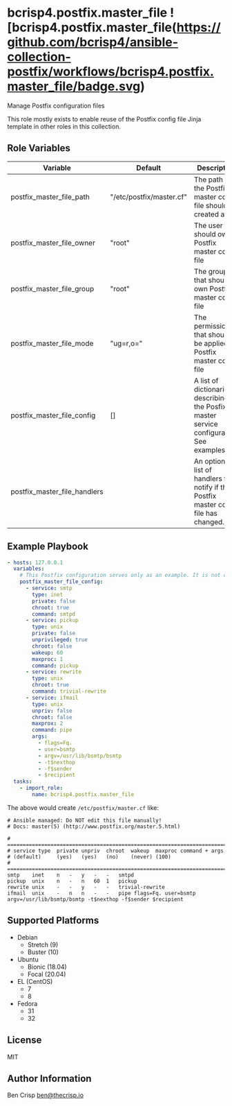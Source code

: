 # bcrisp4.postfix.master_file ![bcrisp4.postfix.master_file(https://github.com/bcrisp4/ansible-collection-postfix/workflows/bcrisp4.postfix.master_file/badge.svg)

Manage Postfix configuration files

This role mostly exists to enable reuse of the Postfix config file Jinja template in other roles in this collection.

## Role Variables

| Variable | Default | Description |
|-|-|-|
| postfix_master_file_path | "/etc/postfix/master.cf" | The path that the Postfix master config file should be created at |
| postfix_master_file_owner | "root" | The user that should own Postfix master config file |
| postfix_master_file_group | "root" | The group that should own Postfix master config file |
| postfix_master_file_mode | "ug=r,o=" | The permissions that should be applied to Postfix master config file |
| postfix_master_file_config | [] | A list of dictionaries describing the Posfix master service configuration. See examples |
| postfix_master_file_handlers |  | An optional list of handlers to notify if the Postfix master config file has changed. |

## Example Playbook

```yaml
- hosts: 127.0.0.1
  variables:
    # This Postfix configuration serves only as an example. It is not complete.
    postfix_master_file_config:
      - service: smtp 
        type: inet
        private: false
        chroot: true
        command: smtpd
      - service: pickup
        type: unix
        private: false
        unprivileged: true
        chroot: false
        wakeup: 60
        maxproc: 1
        command: pickup
      - service: rewrite
        type: unix
        chroot: true
        command: trivial-rewrite
      - service: ifmail
        type: unix
        unpriv: false
        chroot: false
        maxprox: 2
        command: pipe
        args:
          - flags=Fq.
          - user=bsmtp
          - argv=/usr/lib/bsmtp/bsmtp
          - -t$nexthop
          - -f$sender
          - $recipient
  tasks:
    - import_role:
        name: bcrisp4.postfix.master_file

```
The above would create `/etc/postfix/master.cf` like:
```
# Ansible managed: Do NOT edit this file manually!
# Docs: master(5) (http://www.postfix.org/master.5.html)

# ==========================================================================
# service type  private unpriv  chroot  wakeup  maxproc command + args
# (default)     (yes)   (yes)   (no)    (never) (100)
# ==========================================================================
smtp	inet	n	-	y	-	-	smtpd
pickup	unix	n	-	n	60	1	pickup
rewrite	unix	-	-	y	-	-	trivial-rewrite
ifmail	unix	-	n	n	-	-	pipe flags=Fq. user=bsmtp argv=/usr/lib/bsmtp/bsmtp -t$nexthop -f$sender $recipient
```

## Supported Platforms

- Debian
  - Stretch (9)
  - Buster (10)
- Ubuntu
  - Bionic (18.04)
  - Focal (20.04)
- EL (CentOS)
  - 7
  - 8
- Fedora
  - 31
  - 32

## License

MIT

## Author Information

Ben Crisp <ben@thecrisp.io>
